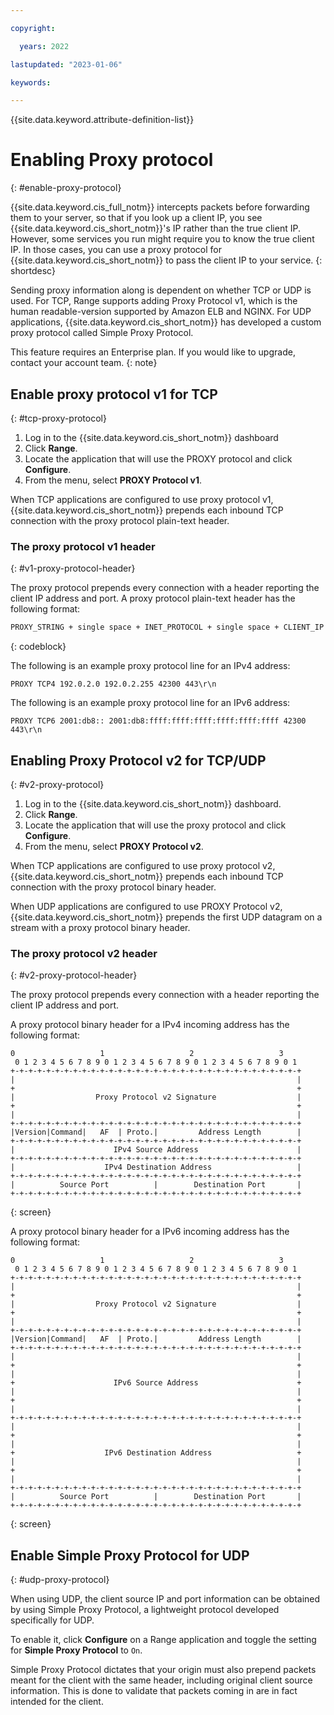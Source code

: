```yaml
---

copyright:

  years: 2022

lastupdated: "2023-01-06"

keywords:

---
```


{{site.data.keyword.attribute-definition-list}}

# Enabling Proxy protocol
{: #enable-proxy-protocol}

{{site.data.keyword.cis_full_notm}} intercepts packets before forwarding them to your server, so that if you look up a client IP, you see {{site.data.keyword.cis_short_notm}}'s IP rather than the true client IP. However, some services you run might require you to know the true client IP. In those cases, you can use a proxy protocol for {{site.data.keyword.cis_short_notm}} to pass the client IP to your service.
{: shortdesc}

Sending proxy information along is dependent on whether TCP or UDP is used. For TCP, Range supports adding Proxy Protocol v1, which is the human readable-version supported by Amazon ELB and NGINX. For UDP applications, {{site.data.keyword.cis_short_notm}} has developed a custom proxy protocol called Simple Proxy Protocol.

This feature requires an Enterprise plan. If you would like to upgrade, contact your account team.
{: note}

## Enable proxy protocol v1 for TCP
{: #tcp-proxy-protocol}

1. Log in to the {{site.data.keyword.cis_short_notm}} dashboard
1. Click **Range**.
1. Locate the application that will use the PROXY protocol and click **Configure**.
1. From the menu, select **PROXY Protocol v1**.

When TCP applications are configured to use proxy protocol v1, {{site.data.keyword.cis_short_notm}} prepends each inbound TCP connection with the proxy protocol plain-text header.

### The proxy protocol v1 header
{: #v1-proxy-protocol-header}

The proxy protocol prepends every connection with a header reporting the client IP address and port. A proxy protocol plain-text header has the following format:

```sh
PROXY_STRING + single space + INET_PROTOCOL + single space + CLIENT_IP + single space + PROXY_IP + single space + CLIENT_PORT + single space + PROXY_PORT + "\r\n"
```
{: codeblock}

The following is an example proxy protocol line for an IPv4 address:

`PROXY TCP4 192.0.2.0 192.0.2.255 42300 443\r\n`

The following is an example proxy protocol line for an IPv6 address:

`PROXY TCP6 2001:db8:: 2001:db8:ffff:ffff:ffff:ffff:ffff:ffff 42300 443\r\n`


## Enabling Proxy Protocol v2 for TCP/UDP
{: #v2-proxy-protocol}

1. Log in to the {{site.data.keyword.cis_short_notm}} dashboard.
1. Click **Range**.
1. Locate the application that will use the proxy protocol and click **Configure**.
1. From the menu, select **PROXY Protocol v2**.

When TCP applications are configured to use proxy protocol v2, {{site.data.keyword.cis_short_notm}} prepends each inbound TCP connection with the proxy protocol binary header.

When UDP applications are configured to use PROXY Protocol v2, {{site.data.keyword.cis_short_notm}} prepends the first UDP datagram on a stream with a proxy protocol binary header.

### The proxy protocol v2 header
{: #v2-proxy-protocol-header}

The proxy protocol prepends every connection with a header reporting the client IP address and port.

A proxy protocol binary header for a IPv4 incoming address has the following format:

```text
0                   1                   2                   3
 0 1 2 3 4 5 6 7 8 9 0 1 2 3 4 5 6 7 8 9 0 1 2 3 4 5 6 7 8 9 0 1
+-+-+-+-+-+-+-+-+-+-+-+-+-+-+-+-+-+-+-+-+-+-+-+-+-+-+-+-+-+-+-+-+
|                                                               |
+                                                               +
|                  Proxy Protocol v2 Signature                  |
+                                                               +
|                                                               |
+-+-+-+-+-+-+-+-+-+-+-+-+-+-+-+-+-+-+-+-+-+-+-+-+-+-+-+-+-+-+-+-+
|Version|Command|   AF  | Proto.|         Address Length        |
+-+-+-+-+-+-+-+-+-+-+-+-+-+-+-+-+-+-+-+-+-+-+-+-+-+-+-+-+-+-+-+-+
|                      IPv4 Source Address                      |
+-+-+-+-+-+-+-+-+-+-+-+-+-+-+-+-+-+-+-+-+-+-+-+-+-+-+-+-+-+-+-+-+
|                    IPv4 Destination Address                   |
+-+-+-+-+-+-+-+-+-+-+-+-+-+-+-+-+-+-+-+-+-+-+-+-+-+-+-+-+-+-+-+-+
|          Source Port          |        Destination Port       |
+-+-+-+-+-+-+-+-+-+-+-+-+-+-+-+-+-+-+-+-+-+-+-+-+-+-+-+-+-+-+-+-+
```
{: screen}

A proxy protocol binary header for a IPv6 incoming address has the following format:

```text
0                   1                   2                   3
 0 1 2 3 4 5 6 7 8 9 0 1 2 3 4 5 6 7 8 9 0 1 2 3 4 5 6 7 8 9 0 1
+-+-+-+-+-+-+-+-+-+-+-+-+-+-+-+-+-+-+-+-+-+-+-+-+-+-+-+-+-+-+-+-+
|                                                               |
+                                                               +
|                  Proxy Protocol v2 Signature                  |
+                                                               +
|                                                               |
+-+-+-+-+-+-+-+-+-+-+-+-+-+-+-+-+-+-+-+-+-+-+-+-+-+-+-+-+-+-+-+-+
|Version|Command|   AF  | Proto.|         Address Length        |
+-+-+-+-+-+-+-+-+-+-+-+-+-+-+-+-+-+-+-+-+-+-+-+-+-+-+-+-+-+-+-+-+
|                                                               |
+                                                               +
|                                                               |
+                      IPv6 Source Address                      +
|                                                               |
+                                                               +
|                                                               |
+-+-+-+-+-+-+-+-+-+-+-+-+-+-+-+-+-+-+-+-+-+-+-+-+-+-+-+-+-+-+-+-+
|                                                               |
+                                                               +
|                                                               |
+                    IPv6 Destination Address                   +
|                                                               |
+                                                               +
|                                                               |
+-+-+-+-+-+-+-+-+-+-+-+-+-+-+-+-+-+-+-+-+-+-+-+-+-+-+-+-+-+-+-+-+
|          Source Port          |        Destination Port       |
+-+-+-+-+-+-+-+-+-+-+-+-+-+-+-+-+-+-+-+-+-+-+-+-+-+-+-+-+-+-+-+-+
```
{: screen}

## Enable Simple Proxy Protocol for UDP
{: #udp-proxy-protocol}

When using UDP, the client source IP and port information can be obtained by using Simple Proxy Protocol, a lightweight protocol developed specifically for UDP.

To enable it, click **Configure** on a Range application and toggle the setting for **Simple Proxy Protocol** to `On`.

Simple Proxy Protocol dictates that your origin must also prepend packets meant for the client with the same header, including original client source information. This is done to validate that packets coming in are in fact intended for the client.
